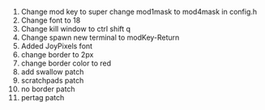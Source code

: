 01. Change mod key to super
        change mod1mask to mod4mask in config.h
02. Change font to 18
03. Change kill window to ctrl shift q
04. Change spawn new terminal to modKey-Return
05. Added JoyPixels font
06. change border to 2px
07. change border color to red
08. add swallow patch
09. scratchpads patch
10. no border patch
11. pertag patch
